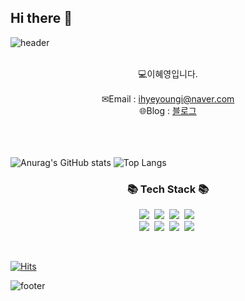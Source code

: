 ## Hi there 👋

<!--
**HYEYOUNG78/HYEYOUNG78** is a ✨ _special_ ✨ repository because its `README.md` (this file) appears on your GitHub profile.

Here are some ideas to get you started:

- 🔭 I’m currently working on ...
- 🌱 I’m currently learning ...
- 👯 I’m looking to collaborate on ...
- 🤔 I’m looking for help with ...
- 💬 Ask me about ...
- 📫 How to reach me: ...
- 😄 Pronouns: ...
- ⚡ Fun fact: ...
-->

![header](https://capsule-render.vercel.app/api?&type=waving&color=timeAuto&height=180&section=header&text=HYEYOUNG&fontSize=50&animation=fadeIn&fontAlignY=45)

<br>
<div align='center'>💻이혜영입니다.</div>
<br>
<div align='center'> ✉Email : <a href="mailto:ihyeyoungi@naver.com">ihyeyoungi@naver.com</a></div>
<!--<div align='center'> 🔗Notion : <a href="https://abounding-clownfish-456.notion.site/9589212dfdac4f8ea36e97dcd79f44d3">노션링크</a></div>-->
<div align='center'> 🌐Blog : <a href="https://morningstudy.tistory.com/">블로그</a></div>
<br>
<br>
<br>

![Anurag's GitHub stats](https://github-readme-stats.vercel.app/api?username=HYEYOUNG78&show_icons=true&theme=radical)  ![Top Langs](https://github-readme-stats.vercel.app/api/top-langs/?username=HYEYOUNG78&layout=compact)



<h3 align="center">📚 Tech Stack 📚</h3>
<p align="center">
  <img src="https://img.shields.io/badge/Java-000000.svg?&style=for-the-badge&logo=openjdk&logoColor=fff"/></a>&nbsp
  <img src="https://img.shields.io/badge/Javascript-F7DF1E.svg?&style=for-the-badge&logo=javascript&logoColor=fff"/></a>&nbsp
  <img src="https://img.shields.io/badge/Python-3776AB.svg?&style=for-the-badge&logo=python&logoColor=fff"/></a>&nbsp 
  <img src="https://img.shields.io/badge/R-276DC3.svg?&style=for-the-badge&logo=r&logoColor=fff"/></a>&nbsp  
  <br>
  <img src="https://img.shields.io/badge/Spring-6DB33F?style=for-the-badge&logo=Spring&logoColor=white"/></a>&nbsp
  <img src="https://img.shields.io/badge/Node.js-5FA04E?style=for-the-badge&logo=nodedotjs&logoColor=white"/></a>&nbsp
  <img src="https://img.shields.io/badge/mysql-4479A1?style=for-the-badge&logo=mysql&logoColor=white"/></a>&nbsp
  <img src="https://img.shields.io/badge/Apache%20Tomcat-F8DC75?style=for-the-badge&logo=apachetomcat&logoColor=white"/></a>&nbsp 
</p>
<br>
<!--
<h3 align="center">🌈 Follow Me 🌈</h3>
<p align="center">
  <a href="https://velog.io/@hyeinisfree"><img src="https://img.shields.io/badge/Tech%20Blog-11B48A?style=flat-square&logo=Vimeo&logoColor=white&link=https://velog.io/@hyeinisfree"/></a>&nbsp
  <a href="https://www.instagram.com/dev.dobby/"><img src="https://img.shields.io/badge/Instagram-E4405F?style=flat-square&logo=Instagram&logoColor=white&link=https://www.instagram.com/hye_inisfree/"/></a>&nbsp
  <a href="mailto:kimhyein7110@gmail.com"><img src="https://img.shields.io/badge/Gmail-d14836?style=flat-square&logo=Gmail&logoColor=white&link=kimhyein7110@gmail.com"/></a>
-->
  
[![Hits](https://hits.seeyoufarm.com/api/count/incr/badge.svg?url=https%3A%2F%2Fgithub.com%2FHYEYOUNG78&count_bg=%2379C83D&title_bg=%23555555&icon=&icon_color=%23E7E7E7&title=hits&edge_flat=false)](https://hits.seeyoufarm.com)


![footer](https://capsule-render.vercel.app/api?type=waving&color=auto&height=100&section=footer)
